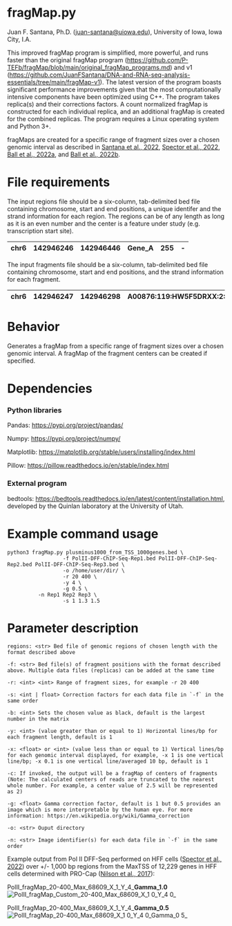 # fragMap.py #
Juan F. Santana, Ph.D. (<juan-santana@uiowa.edu>), University of Iowa, Iowa City, I.A.

This improved fragMap program is simplified, more powerful, and runs faster than the original fragMap program (https://github.com/P-TEFb/fragMap/blob/main/original_fragMap_programs.md) and v1 (https://github.com/JuanFSantana/DNA-and-RNA-seq-analysis-essentials/tree/main/fragMap-v1). The latest version of the program boasts significant performance improvements given that the most computationally intensive components have been optimized using C++. The program takes replica(s) and their corrections factors. A count normalized fragMap is constructed for each individual replica, and an additional fragMap is created for the combined replicas. The program requires a Linux operating system and Python 3+. 

fragMaps are created for a specific range of fragment sizes over a chosen genomic interval as described in [Santana et al., 2022](https://academic.oup.com/nar/article/50/16/9127/6659871), [Spector et al., 2022](https://www.nature.com/articles/s41467-022-29739-x), [Ball et al., 2022a](https://www.mdpi.com/1999-4915/14/4/779), and [Ball et al., 2022b](https://www.ncbi.nlm.nih.gov/pmc/articles/PMC9239164/). 

# File requirements #
The input regions file should be a six-column, tab-delimited bed file containing chromosome, start and end positions, a unique identifer and the strand information for each region. The regions can be of any length as long as it is an even number and the center is a feature under study (e.g. transcription start site). 
 
| chr6 | 142946246 | 142946446 | Gene_A | 255 | - |
|:----:|:---------:|:---------:|:------:|:---:|:-:|

The input fragments file should be a six-column, tab-delimited bed file containing chromosome, start and end positions, and the strand information for each fragment.

| chr6 | 142946247 | 142946298 | A00876:119:HW5F5DRXX:2:2207:29170:1157 | 255 | - |
|:----:|:---------:|:---------:|:--------------------------------------:|:---:|:-:|


# Behavior #
Generates a fragMap from a specific range of fragment sizes over a chosen genomic interval. A fragMap of the fragment centers can be created if specified.

# Dependencies #
### Python libraries ###
Pandas: https://pypi.org/project/pandas/

Numpy: https://pypi.org/project/numpy/

Matplotlib: https://matplotlib.org/stable/users/installing/index.html

Pillow: https://pillow.readthedocs.io/en/stable/index.html

### External program ###
bedtools: https://bedtools.readthedocs.io/en/latest/content/installation.html, developed by the Quinlan laboratory at the University of Utah. 

# Example command usage #
```
python3 fragMap.py plusminus1000_from_TSS_1000genes.bed \
                  -f PolII-DFF-ChIP-Seq-Rep1.bed PolII-DFF-ChIP-Seq-Rep2.bed PolII-DFF-ChIP-Seq-Rep3.bed \
                  -o /home/user/dir/ \
                  -r 20 400 \
                  -y 4 \
                  -g 0.5 \
		  -n Rep1 Rep2 Rep3 \
                  -s 1 1.3 1.5

```
# Parameter description #
```
regions: <str> Bed file of genomic regions of chosen length with the format described above

-f: <str> Bed file(s) of fragment positions with the format described above. Multiple data files (replicas) can be added at the same time

-r: <int> <int> Range of fragment sizes, for example -r 20 400

-s: <int | float> Correction factors for each data file in `-f` in the same order

-b: <int> Sets the chosen value as black, default is the largest number in the matrix

-y: <int> (value greater than or equal to 1) Horizontal lines/bp for each fragment length, default is 1

-x: <float> or <int> (value less than or equal to 1) Vertical lines/bp for each genomic interval displayed, for example, -x 1 is one vertical line/bp; -x 0.1 is one vertical line/averaged 10 bp, default is 1

-c: If invoked, the output will be a fragMap of centers of fragments (Note: The calculated centers of reads are truncated to the nearest whole number. For example, a center value of 2.5 will be represented as 2)

-g: <float> Gamma correction factor, default is 1 but 0.5 provides an image which is more interpretable by the human eye. For more information: https://en.wikipedia.org/wiki/Gamma_correction

-o: <str> Ouput directory

-n: <str> Image identifier(s) for each data file in `-f` in the same order

```
Example output from Pol II DFF-Seq performed on HFF cells ([Spector et al., 2022](https://www.nature.com/articles/s41467-022-29739-x)) over +/- 1,000 bp regions from the MaxTSS of 12,229 genes in HFF cells determined with PRO-Cap ([Nilson et al., 2017](https://academic.oup.com/nar/article/45/19/11088/4084663)): 

PolII_fragMap_20-400_Max_68609_X_1_Y_4_**Gamma_1.0** 
![PolII_fragMap_Custom_20-400_Max_68609_X_1 0_Y_4 0_](https://user-images.githubusercontent.com/38702786/190675335-1b8271ef-a0f7-449e-9ac3-aeee7dca6611.png)

PolII_fragMap_20-400_Max_68609_X_1_Y_4_**Gamma_0.5**
![PolII_fragMap_20-400_Max_68609_X_1 0_Y_4 0_Gamma_0 5_](https://user-images.githubusercontent.com/38702786/191344898-fc082eb6-6c3c-4b12-a6f1-8ef62ef5047c.png)

